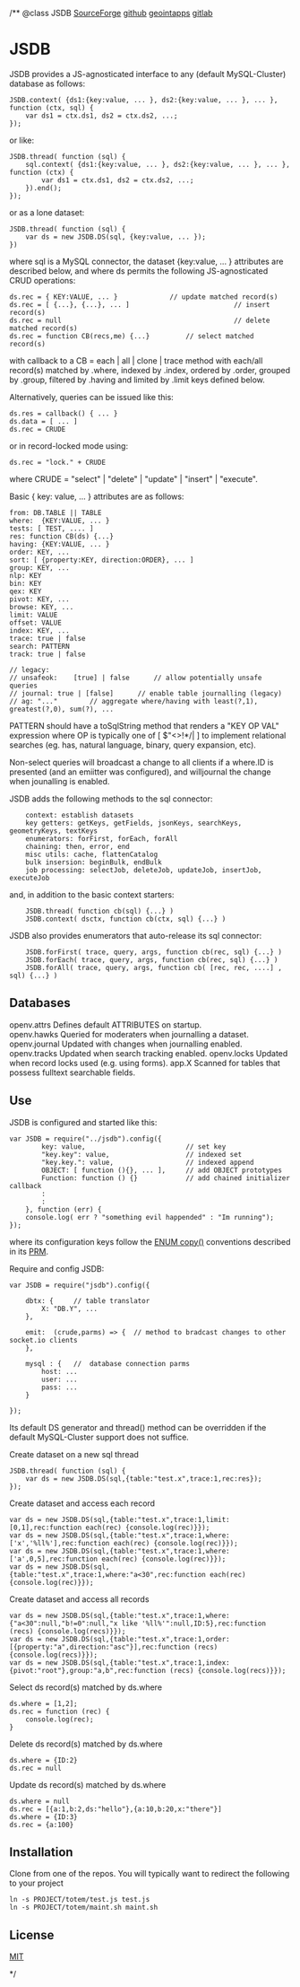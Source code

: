 /**
@class JSDB 
	[SourceForge](https://sourceforge.net) 
	[github](https://github.com/acmesds/jsdb.git) 
	[geointapps](https://git.geointapps.org/acmesds/jsdb)
	[gitlab](https://gitlab.west.nga.ic.gov/acmesds/jsdb.git)
	
# JSDB

JSDB provides a JS-agnosticated interface to any (default MySQL-Cluster) database 
as follows:
	
	JSDB.context( {ds1:{key:value, ... }, ds2:{key:value, ... }, ... }, function (ctx, sql) {
		var ds1 = ctx.ds1, ds2 = ctx.ds2, ...;
	});

or like:

	JSDB.thread( function (sql) {
		sql.context( {ds1:{key:value, ... }, ds2:{key:value, ... }, ... }, function (ctx) {
			var ds1 = ctx.ds1, ds2 = ctx.ds2, ...;
		}).end();
	});

or as a lone dataset:

	JSDB.thread( function (sql) {
		var ds = new JSDB.DS(sql, {key:value, ... });
	})

where sql is a MySQL connector, the dataset {key:value, ... } attributes are described below, and
where ds permits the following JS-agnosticated CRUD operations:

	ds.rec = { KEY:VALUE, ... }				// update matched record(s) 
	ds.rec = [ {...}, {...}, ... ]							// insert record(s)
	ds.rec = null 											// delete matched record(s)
	ds.rec = function CB(recs,me) {...}			// select matched record(s)

with callback to a CB = each | all | clone | trace method with each/all record(s) matched 
by .where, indexed by  .index, ordered by .order, grouped by .group, filtered by .having 
and limited by .limit keys defined below.

Alternatively, queries can be issued like this:

	ds.res = callback() { ... }
	ds.data = [ ... ]
	ds.rec = CRUDE

or in record-locked mode using:

	ds.rec = "lock." + CRUDE

where CRUDE = "select" | "delete" | "update" | "insert" | "execute".

Basic { key: value, ... } attributes are as follows:

	from: DB.TABLE || TABLE
	where: 	{KEY:VALUE, ... }
	tests: [ TEST, .... ]
	res: function CB(ds) {...}
	having: {KEY:VALUE, ... }
	order: KEY, ...
	sort: [ {property:KEY, direction:ORDER}, ... ]
	group: KEY, ...
	nlp: KEY
	bin: KEY
	qex: KEY
	pivot: KEY, ...
	browse: KEY, ...
	limit: VALUE
	offset: VALUE
	index: KEY, ...
	trace: true | false	
	search: PATTERN
	track: true | false

	// legacy:
	// unsafeok: 	[true] | false 		// allow potentially unsafe queries 
	// journal: true | [false] 		// enable table journalling (legacy)
	// ag: "..." 		// aggregate where/having with least(?,1), greatest(?,0), sum(?), ...

PATTERN should have a toSqlString method that renders a "KEY OP VAL" expression where
OP is typically one of [ $"<>!*/| ] to implement relational searches (eg. has, natural language, 
binary, query expansion, etc).

Non-select queries will broadcast a change to all clients if a where.ID is presented (and an emiitter
was configured), and willjournal the change when jounalling is enabled.

JSDB adds the following methods to the sql connector:

		context: establish datasets
		key getters: getKeys, getFields, jsonKeys, searchKeys, geometryKeys, textKeys
		enumerators: forFirst, forEach, forAll
		chaining: then, error, end
		misc utils: cache, flattenCatalog
		bulk insersion: beginBulk, endBulk
		job processing: selectJob, deleteJob, updateJob, insertJob, executeJob
		
and, in addition to the basic context starters:

		JSDB.thread( function cb(sql) {...} )
		JSDB.context( dsctx, function cb(ctx, sql) {...} )
		
JSDB also provides enumerators that auto-release its sql connector:

		JSDB.forFirst( trace, query, args, function cb(rec, sql) {...} )
		JSDB.forEach( trace, query, args, function cb(rec, sql) {...} )
		JSDB.forAll( trace, query, args, function cb( [rec, rec, ....] , sql) {...} )

## Databases

openv.attrs   Defines default ATTRIBUTES on startup.  
openv.hawks	 Queried for moderaters when journalling a dataset.
openv.journal	Updated with changes when journalling enabled.
openv.tracks	Updated when search tracking enabled.
openv.locks	Updated when record locks used (e.g. using forms).
app.X 	Scanned for tables that possess fulltext searchable fields.

## Use
JSDB is configured and started like this:

	var JSDB = require("../jsdb").config({
			key: value, 						// set key
			"key.key": value, 					// indexed set
			"key.key.": value,					// indexed append
			OBJECT: [ function (){}, ... ], 	// add OBJECT prototypes 
			Function: function () {} 			// add chained initializer callback
			:
			:
		}, function (err) {
		console.log( err ? "something evil happended" : "Im running");
	});

where its configuration keys follow the [ENUM copy()](https://github.com/acmesds/enum) conventions 
described in its [PRM](/shares/prm/jsdb/index.html).

Require and config JSDB:

	var JSDB = require("jsdb").config({ 
	
		dbtx: {		// table translator
			X: "DB.Y", ...
		},
		
		emit:  (crude,parms) => {  // method to bradcast changes to other socket.io clients
		}, 
		
		mysql : {	// 	database connection parms
			host: ...
			user: ...
			pass: ...
		}

	});
	
Its default DS generator and thread() method can be overridden if the default MySQL-Cluster 
support does not suffice.

Create dataset on a new sql thread

	JSDB.thread( function (sql) {
		var ds = new JSDB.DS(sql,{table:"test.x",trace:1,rec:res});
	});

Create dataset and access each record

	var ds = new JSDB.DS(sql,{table:"test.x",trace:1,limit:[0,1],rec:function each(rec) {console.log(rec)}});
	var ds = new JSDB.DS(sql,{table:"test.x",trace:1,where:['x','%ll%'],rec:function each(rec) {console.log(rec)}});
	var ds = new JSDB.DS(sql,{table:"test.x",trace:1,where:['a',0,5],rec:function each(rec) {console.log(rec)}});
	var ds = new JSDB.DS(sql,{table:"test.x",trace:1,where:"a<30",rec:function each(rec) {console.log(rec)}});		

Create dataset and access all records

	var ds = new JSDB.DS(sql,{table:"test.x",trace:1,where:{"a<30":null,"b!=0":null,"x like '%ll%'":null,ID:5},rec:function (recs) {console.log(recs)}});
	var ds = new JSDB.DS(sql,{table:"test.x",trace:1,order:[{property:"a",direction:"asc"}],rec:function (recs) {console.log(recs)}});
	var ds = new JSDB.DS(sql,{table:"test.x",trace:1,index:{pivot:"root"},group:"a,b",rec:function (recs) {console.log(recs)}});

Select ds record(s) matched by ds.where

	ds.where = [1,2];
	ds.rec = function (rec) {
		console.log(rec);
	}

Delete ds record(s) matched by ds.where

	ds.where = {ID:2}
	ds.rec = null

Update ds record(s) matched by ds.where

	ds.where = null
	ds.rec = [{a:1,b:2,ds:"hello"},{a:10,b:20,x:"there"}]
	ds.where = {ID:3}
	ds.rec = {a:100} 
	
## Installation

Clone from one of the repos.  You will typically want to redirect the following to your project

	ln -s PROJECT/totem/test.js test.js
	ln -s PROJECT/totem/maint.sh maint.sh

## License

[MIT](LICENSE)

*/
